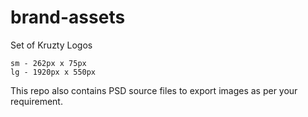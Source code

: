 # brand-assets
Set of Kruzty Logos


```
sm - 262px x 75px 
lg - 1920px x 550px
````

This repo also contains PSD source files to export images as per your requirement.